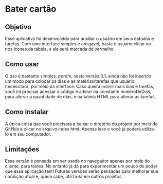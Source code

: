 <h1>Bater cartão</h1>
<h2>Objetivo</h2>
<p>Esse aplicativo foi desenvolvido para auxiliar o usuário em seus estudos e tarefas. Com uma interface simples e amigável,
basta o usuário clicar no nos ícones da tabela, e ela será marcada de vermelho.
<h2>Como usar</h2>
<p>O uso é bastante simples, porém, nesta versão 0.1, ainda não foi inserido um modo para colocar os dias e as matérias/tarefas que
usuário necessitará, por meio da interface. Caso queira inserir mais dias e tarefas, você irá precisar acessar o código e alterar na
constante numeroDeDias, para alterar a quantidade de dias, e na tabela HTML para alterar as tarefas.</p>
<h2>Como instalar</h2>
<p>A única coisa que você precisará a baixar o diretório do projeto por meio do GitHub e clicar no arquivo index.html. Apenas isso e você
já poderá utiliza-lo em seu computador.</p>
<h2>Limitações</h2>
<p>Essa versão é pensada em ser usada no navegador apenas por meio do cliente, para testes. No entanto já dá para experimentar um pouco do poder que essa aplicação tem! Futuras versões serão pensadas para melhorar sua condição atual e, quem sabe, utiliza-la em outros projetos. </p>
